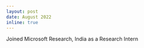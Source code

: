 ```yaml
---
layout: post
date: August 2022
inline: true
---
```


Joined Microsoft Research, India as a Research Intern
